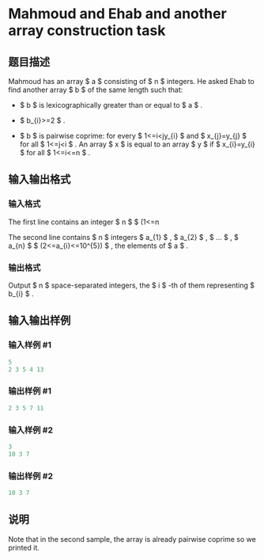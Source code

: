 # Mahmoud and Ehab and another array construction task

## 题目描述

Mahmoud has an array $ a $ consisting of $ n $ integers. He asked Ehab to find another array $ b $ of the same length such that:

- $ b $ is lexicographically greater than or equal to $ a $ .

- $ b_{i}>=2 $ .

- $ b $ is pairwise coprime: for every $ 1<=i<jy_{i} $ and $ x_{j}=y_{j} $ for all $ 1<=j<i $ . An array $ x $ is equal to an array $ y $ if $ x_{i}=y_{i} $ for all $ 1<=i<=n $ .

## 输入输出格式

### 输入格式

The first line contains an integer $ n $ $ (1<=n

The second line contains $ n $ integers $ a_{1} $ , $ a_{2} $ , $ ... $ , $ a_{n} $ $ (2<=a_{i}<=10^{5}) $ , the elements of $ a $ .

### 输出格式

Output $ n $ space-separated integers, the $ i $ -th of them representing $ b_{i} $ .

## 输入输出样例

### 输入样例 #1

```cpp
5
2 3 5 4 13

```
### 输出样例 #1

```cpp
2 3 5 7 11 
```


### 输入样例 #2

```cpp
3
10 3 7

```
### 输出样例 #2

```cpp
10 3 7 
```


## 说明

Note that in the second sample, the array is already pairwise coprime so we printed it.

